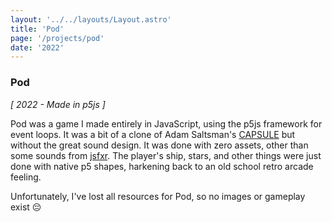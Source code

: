 ```yaml
---
layout: '../../layouts/Layout.astro'
title: 'Pod'
page: '/projects/pod'
date: '2022'
---
```


### Pod

_[ 2022 - Made in p5js ]_

Pod was a game I made entirely in JavaScript, using the p5js framework for event
loops. It was a bit of a clone of Adam Saltsman's
[CAPSULE](https://store.steampowered.com/app/303940/CAPSULE/) but without the great
sound design. It was done with zero assets, other than some sounds from
[jsfxr](https://sfxr.me/). The player's ship, stars, and other things were just
done with native p5 shapes, harkening back to an old school retro arcade feeling.

Unfortunately, I've lost all resources for Pod, so no images or gameplay exist 😔
